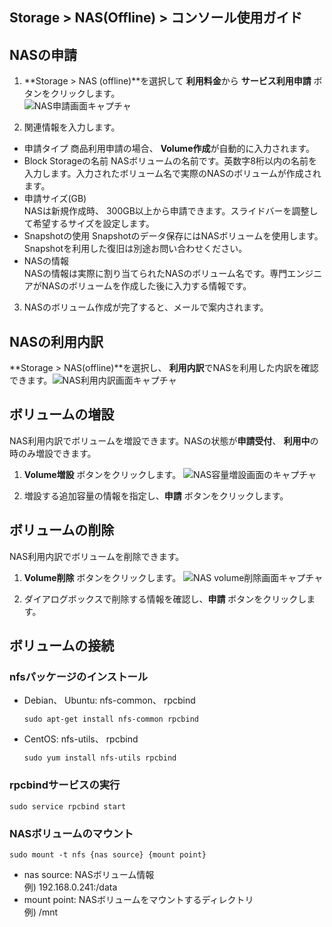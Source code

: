 ## Storage > NAS(Offline) > コンソール使用ガイド

## NASの申請

1. **Storage > NAS (offline)**を選択して **利用料金**から **サービス利用申請** ボタンをクリックします。  
  ![NAS申請画面キャプチャ](http://static.toastoven.net/prod_infrastructure/nas/nas-request.png)

2. 関連情報を入力します。
  * 申請タイプ 
   商品利用申請の場合、 **Volume作成**が自動的に入力されます。
  * Block Storageの名前 
    NASボリュームの名前です。英数字8桁以内の名前を入力します。入力されたボリューム名で実際のNASのボリュームが作成されます。
  * 申請サイズ(GB)  
    NASは新規作成時、 300GB以上から申請できます。スライドバーを調整して希望するサイズを設定します。
  * Snapshotの使用 
    Snapshotのデータ保存にはNASボリュームを使用します。 Snapshotを利用した復旧は別途お問い合わせください。
  * NASの情報  
    NASの情報は実際に割り当てられたNASのボリューム名です。専門エンジニアがNASのボリュームを作成した後に入力する情報です。

3. NASのボリューム作成が完了すると、メールで案内されます。


## NASの利用内訳

**Storage > NAS(offline)**を選択し、 **利用内訳**でNASを利用した内訳を確認できます。![NAS利用内訳画面キャプチャ](http://static.toastoven.net/prod_infrastructure/nas/nas-volume-list.png)


## ボリュームの増設

NAS利用内訳でボリュームを増設できます。NASの状態が**申請受付**、 **利用中**の時のみ増設できます。

1. **Volume増設** ボタンをクリックします。
  ![NAS容量増設画面のキャプチャ](http://static.toastoven.net/prod_infrastructure/nas/nas-extend-request.png)

2. 増設する追加容量の情報を指定し、**申請** ボタンをクリックします。


## ボリュームの削除

NAS利用内訳でボリュームを削除できます。

1. **Volume削除** ボタンをクリックします。
  ![NAS volume削除画面キャプチャ](http://static.toastoven.net/prod_infrastructure/nas/nas-volume-del-request.png)

2. ダイアログボックスで削除する情報を確認し、**申請** ボタンをクリックします。


## ボリュームの接続

### nfsパッケージのインストール

* Debian、 Ubuntu: nfs-common、 rpcbind  
  ```
  sudo apt-get install nfs-common rpcbind
  ```
* CentOS: nfs-utils、 rpcbind  
  ```
  sudo yum install nfs-utils rpcbind
  ```

### rpcbindサービスの実行

```
sudo service rpcbind start
```

### NASボリュームのマウント

```
sudo mount -t nfs {nas source} {mount point}
```

* nas source: NASボリューム情報  
 例) 192.168.0.241:/data
* mount point: NASボリュームをマウントするディレクトリ  
 例) /mnt

